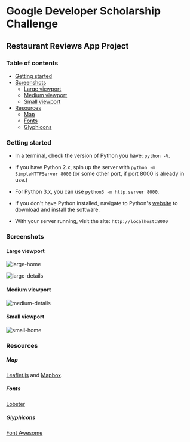 # Google Developer Scholarship Challenge

## Restaurant Reviews App Project

### Table of contents

- [Getting started](#getting-started)
- [Screenshots](#screenshots)
	* [Large viewport](#large-viewport)
	* [Medium viewport](#medium-viewport)
	* [Small viewport](#small-viewport)
- [Resources](#resources)
	* [Map](#map)
	* [Fonts](#fonts)
	* [Glyphicons](#glyphicons)

### Getting started

* In a terminal, check the version of Python you have: ```python -V```. 

* If you have Python 2.x, spin up the server with ```python -m SimpleHTTPServer 8000``` (or some other port, if port 8000 is already in use.) 

* For Python 3.x, you can use ```python3 -m http.server 8000```. 

* If you don't have Python installed, navigate to Python's [website](https://www.python.org/) to download and install the software.

* With your server running, visit the site: `http://localhost:8000`

### Screenshots

#### Large viewport

![large-home](https://user-images.githubusercontent.com/21098450/42506074-7914d972-8449-11e8-91f4-4016abf1cff5.PNG)

![large-details](https://user-images.githubusercontent.com/21098450/42506063-6973d02c-8449-11e8-81a9-bb81fc54304e.PNG)

#### Medium viewport

![medium-details](https://user-images.githubusercontent.com/21098450/42506094-868626c4-8449-11e8-937a-beb6d40d9385.PNG)

#### Small viewport

![small-home](https://user-images.githubusercontent.com/21098450/42506109-95b23336-8449-11e8-9ad6-80fce00db421.PNG)

### Resources

##### Map

[Leaflet.js](https://leafletjs.com/) and [Mapbox](https://www.mapbox.com/).

##### Fonts

[Lobster](https://fonts.google.com/specimen/Lobster) 

##### Glyphicons

[Font Awesome](https://fontawesome.com/)





